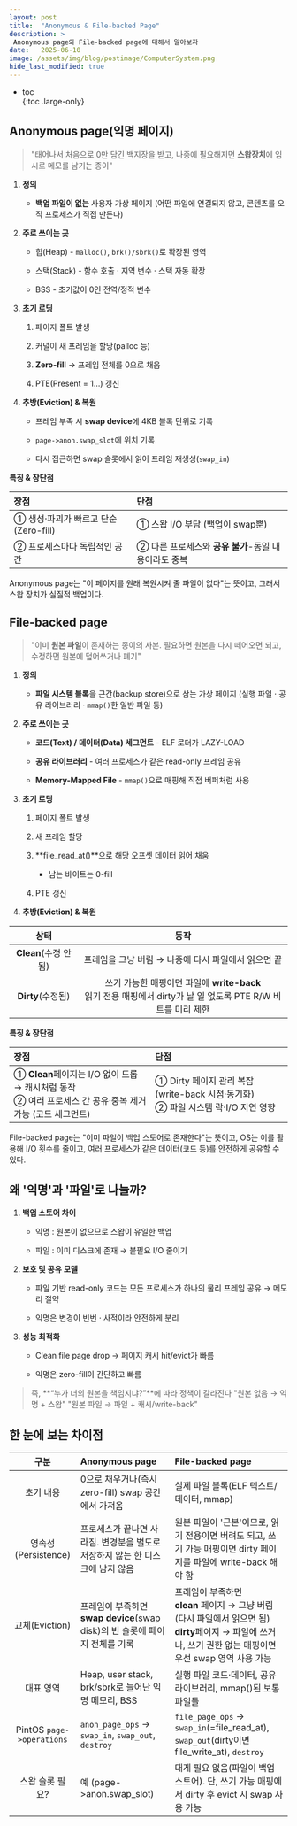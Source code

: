 ```yaml
---
layout: post
title:  "Anonymous & File-backed Page"
description: >
 Anonymous page와 File-backed page에 대해서 알아보자
date:   2025-06-10
image: /assets/img/blog/postimage/ComputerSystem.png
hide_last_modified: true
---
```


* toc  
{:toc .large-only}

## Anonymous page(익명 페이지)

> "태어나서 처음으로 0만 담긴 백지장을 받고,
> 나중에 필요해지면 **스왑장치**에 임시로 메모를 남기는 종이"

1. **정의**

    - **백업 파일이 없는** 사용자 가상 페이지 (어떤 파일에 연결되지 않고, 콘텐츠를 오직 프로세스가 직접 만든다)

2. **주로 쓰이는 곳**

    - 힙(Heap) - `malloc()`, `brk()/sbrk()`로 확장된 영역

    - 스택(Stack) - 함수 호출 · 지역 변수 · 스택 자동 확장

    - BSS - 초기값이 0인 전역/정적 변수

3. **초기 로딩**

    1. 페이지 폴트 발생

    2. 커널이 새 프레임을 할당(palloc 등)

    3. **Zero-fill** → 프레임 전체를 0으로 채움

    4. PTE(Present = 1...) 갱신

4. **추방(Eviction) & 복원**

    - 프레임 부족 시 **swap device**에 4KB 블록 단위로 기록

    - `page->anon.swap_slot`에 위치 기록

    - 다시 접근하면 swap 슬롯에서 읽어 프레임 재생성(`swap_in`)

**특징 & 장단점**

| 장점 | 단점 |
|:---|:---|
| ① 생성·파괴가 빠르고 단순 (Zero-fill) | ① 스왑 I/O 부담 (백업이 swap뿐) |
| ② 프로세스마다 독립적인 공간 | ② 다른 프로세스와 **공유 불가**-동일 내용이라도 중복 |


Anonymous page는 "이 페이지를 원래 복원시켜 줄 파일이 없다"는 뜻이고, 그래서 스왑 장치가 실질적 백업이다.

## File-backed page

> "이미 **원본 파일**이 존재하는 종이의 사본.
> 필요하면 원본을 다시 떼어오면 되고, 수정하면 원본에 덮어쓰거나 폐기"

1. **정의**

    - **파일 시스템 블록**을 근간(backup store)으로 삼는 가상 페이지 (실행 파일 · 공유 라이브러리 · `mmap()`한 일반 파일 등)

2. **주로 쓰이는 곳**

    - **코드(Text) / 데이터(Data) 세그먼트** - ELF 로더가 LAZY-LOAD

    - **공유 라이브러리** - 여러 프로세스가 같은 read-only 프레임 공유

    - **Memory-Mapped File** - `mmap()`으로 매핑해 직접 버퍼처럼 사용

3. **초기 로딩**

    1. 페이지 폴트 발생

    2. 새 프레임 할당

    3. **file_read_at()**으로 해당 오프셋 데이터 읽어 채움

        - 남는 바이트는 0-fill

    4. PTE 갱신

4. **추방(Eviction) & 복원**

| 상태 | 동작 |
|:---:|:---:|
| **Clean**(수정 안됨) | 프레임을 그냥 버림 → 나중에 다시 파일에서 읽으면 끝 |
| **Dirty**(수정됨) | 쓰기 가능한 매핑이면 파일에 **write-back**<br/>읽기 전용 매핑에서 dirty가 날 일 없도록 PTE R/W 비트를 미리 제한 |

**특징 & 장단점**

| 장점 | 단점 |
|:---|:---|
| ① **Clean**페이지는 I/O 없이 드롭 → 캐시처럼 동작<br/>② 여러 프로세스 간 공유·중복 제거 가능 (코드 세그먼트) | ① Dirty 페이지 관리 복잡 (write-back 시점·동기화)<br/>② 파일 시스템 락·I/O 지연 영향 |

File-backed page는 "이미 파일이 백업 스토어로 존재한다"는 뜻이고, OS는 이를 활용해 I/O 횟수를 줄이고, 여러 프로세스가 같은 데이터(코드 등)를 안전하게 공유할 수 있다.

## 왜 '익명'과 '파일'로 나눌까?

1. **백업 스토어 차이**

    - 익명 : 원본이 없으므로 스왑이 유일한 백업

    - 파일 : 이미 디스크에 존재 → 불필요 I/O 줄이기

2. **보호 및 공유 모델**

    - 파일 기반 read-only 코드는 모든 프로세스가 하나의 물리 프레임 공유 → 메모리 절약

    - 익명은 변경이 빈번 · 사적이라 안전하게 분리

3. **성능 최적화**

    - Clean file page drop → 페이지 캐시 hit/evict가 빠름

    - 익명은 zero-fill이 간단하고 빠름

> 즉, **“누가 너의 원본을 책임지냐?”**에 따라 정책이 갈라진다
> "원본 없음 → 익명 + 스왑"
> "원본 파일 → 파일 + 캐시/write-back"

## 한 눈에 보는 차이점

| 구분 | Anonymous page | File-backed page |
|:---:|:---|:---|
| 초기 내용 | 0으로 채우거나(즉시 zero-fill) swap 공간에서 가져옴 | 실제 파일 블록(ELF 텍스트/데이터, mmap) |
| 영속성(Persistence) | 프로세스가 끝나면 사라짐. 변경분을 별도로 저장하지 않는 한 디스크에 남지 않음 | 원본 파일이 '근본'이므로, 읽기 전용이면 버려도 되고, 쓰기 가능 매핑이면 dirty 페이지를 파일에 write-back 해야 함 |
| 교체(Eviction) | 프레임이 부족하면 **swap device**(swap disk)의 빈 슬롯에 페이지 전체를 기록 | 프레임이 부족하면<br/>**clean** 페이지 → 그냥 버림(다시 파일에서 읽으면 됨)<br/>**dirty**페이지 → 파일에 쓰거나, 쓰기 권한 없는 매핑이면 우선 swap 영역 사용 가능 |
| 대표 영역 | Heap, user stack, brk/sbrk로 늘어난 익명 메모리, BSS | 실행 파일 코드·데이터, 공유 라이브러리, mmap()된 보통 파일들 |
| PintOS `page->operations` | `anon_page_ops` → `swap_in`, `swap_out`, `destroy` | `file_page_ops` → `swap_in`(=file_read_at), `swap_out`(dirty이면 file_write_at), `destroy` |
| 스왑 슬롯 필요? | 예 (page->anon.swap_slot) | 대게 필요 없음(파일이 백업 스토어). 단, 쓰기 가능 매핑에서 dirty 후 evict 시 swap 사용 가능 |